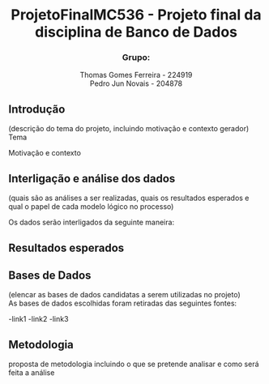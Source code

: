 <div align="center"><h1> ProjetoFinalMC536 - Projeto final da disciplina de Banco de Dados </h1></div>
<div align="center"><h3> Grupo: </h3></div>
<div align="center"> Thomas Gomes Ferreira - 224919 </div>
<div align="center"> Pedro Jun Novais - 204878 </div>

## Introdução
(descrição do tema do projeto, incluindo motivação e contexto gerador)</br>
Tema

Motivação e contexto

## Interligação e análise dos dados  
(quais são as análises a ser realizadas, quais os resultados esperados e qual o papel de
cada modelo lógico no processo)

Os dados serão interligados da seguinte maneira:

## Resultados esperados

## Bases de Dados
(elencar as bases de dados candidatas a serem utilizadas no projeto)</br>
As bases de dados escolhidas foram retiradas das seguintes fontes:</br>

-link1
-link2
-link3


## Metodologia

proposta de metodologia incluindo o que se pretende analisar e como será feita a
análise

